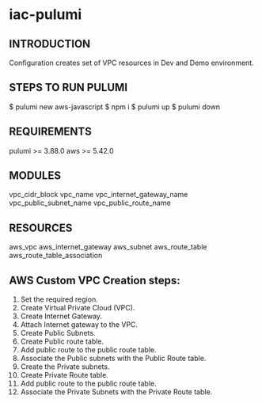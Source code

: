 # iac-pulumi

## INTRODUCTION

Configuration creates set of VPC resources in Dev and Demo environment.

## STEPS TO RUN PULUMI

$ pulumi new aws-javascript
$ npm i
$ pulumi up
$ pulumi down

## REQUIREMENTS  

pulumi >= 3.88.0
aws >= 5.42.0

## MODULES

vpc_cidr_block
vpc_name
vpc_internet_gateway_name
vpc_public_subnet_name
vpc_public_route_name


## RESOURCES 

aws_vpc
aws_internet_gateway
aws_subnet
aws_route_table
aws_route_table_association


## AWS Custom VPC Creation steps:

1. Set the required region.
2. Create Virtual Private Cloud (VPC).
3. Create Internet Gateway.
4. Attach Internet gateway to the VPC.
5. Create Public Subnets.
6. Create Public route table.
7. Add public route to the public route table.
8. Associate the Public subnets with the Public Route table.
9. Create the Private subnets.
10. Create Private Route table.
11. Add public route to the public route table.
12. Associate the Private Subnets with the Private Route table.